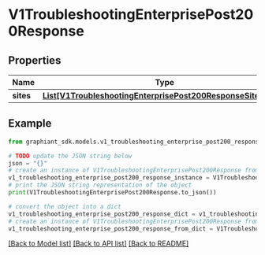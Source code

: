 # V1TroubleshootingEnterprisePost200Response


## Properties

Name | Type | Description | Notes
------------ | ------------- | ------------- | -------------
**sites** | [**List[V1TroubleshootingEnterprisePost200ResponseSitesInner]**](V1TroubleshootingEnterprisePost200ResponseSitesInner.md) |  | [optional] 

## Example

```python
from graphiant_sdk.models.v1_troubleshooting_enterprise_post200_response import V1TroubleshootingEnterprisePost200Response

# TODO update the JSON string below
json = "{}"
# create an instance of V1TroubleshootingEnterprisePost200Response from a JSON string
v1_troubleshooting_enterprise_post200_response_instance = V1TroubleshootingEnterprisePost200Response.from_json(json)
# print the JSON string representation of the object
print(V1TroubleshootingEnterprisePost200Response.to_json())

# convert the object into a dict
v1_troubleshooting_enterprise_post200_response_dict = v1_troubleshooting_enterprise_post200_response_instance.to_dict()
# create an instance of V1TroubleshootingEnterprisePost200Response from a dict
v1_troubleshooting_enterprise_post200_response_from_dict = V1TroubleshootingEnterprisePost200Response.from_dict(v1_troubleshooting_enterprise_post200_response_dict)
```
[[Back to Model list]](../README.md#documentation-for-models) [[Back to API list]](../README.md#documentation-for-api-endpoints) [[Back to README]](../README.md)


